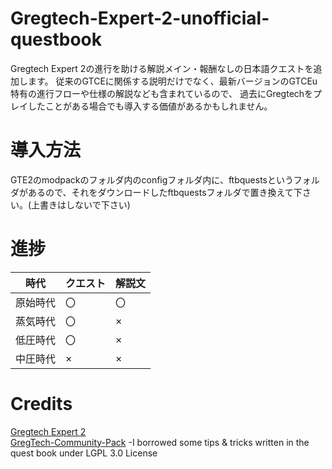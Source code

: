 # Gregtech-Expert-2-unofficial-questbook
Gregtech Expert 2の進行を助ける解説メイン・報酬なしの日本語クエストを追加します。
従来のGTCEに関係する説明だけでなく、最新バージョンのGTCEu特有の進行フローや仕様の解説なども含まれているので、
過去にGregtechをプレイしたことがある場合でも導入する価値があるかもしれません。

# 導入方法
GTE2のmodpackのフォルダ内のconfigフォルダ内に、ftbquestsというフォルダがあるので、それをダウンロードしたftbquestsフォルダで置き換えて下さい。(上書きはしないで下さい)  

# 進捗
|  時代  |  クエスト |  解説文 |
| ---- | ---- | ---- |
|  原始時代  |  〇  |  〇  |
|  蒸気時代  |  〇  |  ×　 |
|  低圧時代  |  〇  |  ×　 |
|  中圧時代  |  ×  |  ×　 |

# Credits
[Gregtech Expert 2](https://github.com/GTModpackTeam/gregtech-expert-2)  
[GregTech-Community-Pack](https://github.com/GregTechCEu/GregTech-Community-Pack) -I borrowed some tips & tricks written in the quest book under LGPL 3.0 License  